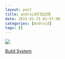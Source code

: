 ```yaml
---
layout: post
title: android打包过程
date: 2015-01-15 01:57:00
categories: [Android]
tags: []
---
```

![](http://img.blog.csdn.net/20150115015719838?watermark/2/text/aHR0cDovL2Jsb2cuY3Nkbi5uZXQvdHVodW9sb25n/font/5a6L5L2T/fontsize/400/fill/I0JBQkFCMA==/dissolve/70/gravity/Center)



[Build System](https://developer.android.com/sdk/installing/studio-build.html)

